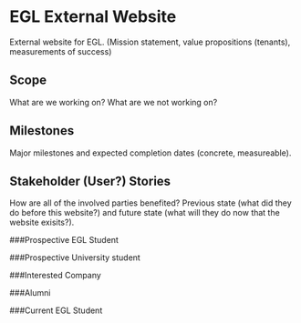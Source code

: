EGL External Website
====================

External website for EGL. (Mission statement, value propositions (tenants), measurements of success)


Scope
------------------
What are we working on? What are we not working on?


Milestones
-------------------
Major milestones and expected completion dates (concrete, measureable).


Stakeholder (User?) Stories
---------------------
How are all of the involved parties benefited? Previous state (what did they do before this website?) and future state (what will they do now that the website exisits?).

###Prospective EGL Student

###Prospective University student

###Interested Company

###Alumni

###Current EGL Student

